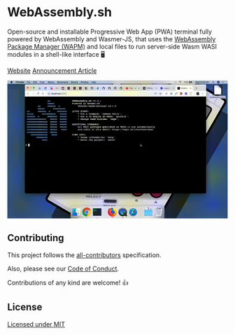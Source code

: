 # WebAssembly.sh

Open-source and installable Progressive Web App (PWA) terminal fully powered by WebAssembly and Wasmer-JS, that uses the [WebAssembly Package Manager (WAPM)](https://wapm.io/) and local files to run server-side Wasm WASI modules in a shell-like interface  🖥

[Website](https://webassembly.sh/) [Announcement Article](https://medium.com/wasmer/webassembly-sh-408b010c14db)

![Gif of installing Web Assembly s h and running some wapm and local wasm modules](./readme/PWADemo.gif)

## Contributing

This project follows the [all-contributors](https://github.com/kentcdodds/all-contributors) specification.

Also, please see our [Code of Conduct](./code-of-conduct.md).

Contributions of any kind are welcome! 👍

## License

[Licensed under MIT](./LICENSE)

